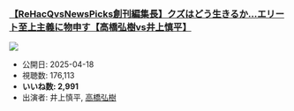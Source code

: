 ### [【ReHacQvsNewsPicks創刊編集長】クズはどう生きるか...エリート至上主義に物申す【高橋弘樹vs井上慎平】](https://www.youtube.com/watch?v=-gH_yMoQVE4)
[![](https://img.youtube.com/vi/-gH_yMoQVE4/sddefault.jpg)](https://www.youtube.com/watch?v=-gH_yMoQVE4)
-   公開日: 2025-04-18
-   視聴数: 176,113
-   **いいね数: 2,991**
-   出演者: 井上慎平, [高橋弘樹](/rehacq_fan/people/高橋弘樹 "wikilink")
